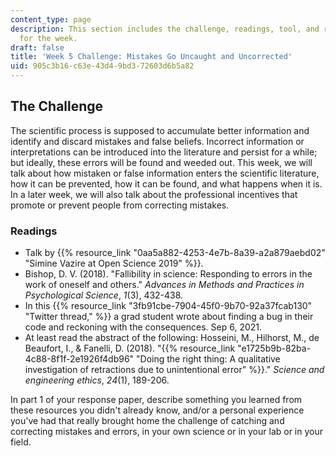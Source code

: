 ```yaml
---
content_type: page
description: This section includes the challenge, readings, tool, and response paper
  for the week.
draft: false
title: 'Week 5 Challenge: Mistakes Go Uncaught and Uncorrected'
uid: 905c3b16-c63e-43d4-9bd3-72603d6b5a82
---
```

## The Challenge

The scientific process is supposed to accumulate better information and identify and discard mistakes and false beliefs. Incorrect information or interpretations can be introduced into the literature and persist for a while; but ideally, these errors will be found and weeded out. This week, we will talk about how mistaken or false information enters the scientific literature, how it can be prevented, how it can be found, and what happens when it is. In a later week, we will also talk about the professional incentives that promote or prevent people from correcting mistakes. 

### Readings

- Talk by {{% resource_link "0aa5a882-4253-4e7b-8a39-a2a879aebd02" "Simine Vazire at Open Science 2019" %}}.
- Bishop, D. V. (2018). "Fallibility in science: Responding to errors in the work of oneself and others." *Advances in Methods and Practices in Psychological Science*, *1*(3), 432-438. 
- In this {{% resource_link "3fb91cbe-7904-45f0-9b70-92a37fcab130" "Twitter thread," %}} a grad student wrote about finding a bug in their code and reckoning with the consequences. Sep 6, 2021. 
- At least read the abstract of the following: Hosseini, M., Hilhorst, M., de Beaufort, I., & Fanelli, D. (2018). "{{% resource_link "e1725b9b-82ba-4c88-8f1f-2e1926f4db96" "Doing the right thing: A qualitative investigation of retractions due to unintentional error" %}}." *Science and engineering ethics*, *24*(1), 189-206.

In part 1 of your response paper, describe something you learned from these resources you didn't already know, and/or a personal experience you've had that really brought home the challenge of catching and correcting mistakes and errors, in your own science or in your lab or in your field.